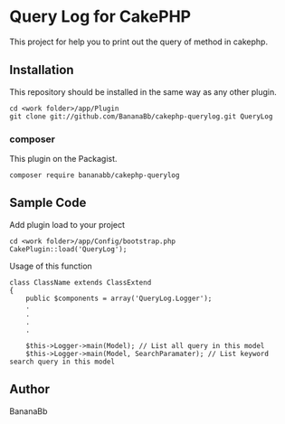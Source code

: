# Query Log for CakePHP
This project for help you to print out the query of method in cakephp.

## Installation
This repository should be installed in the same way as any other plugin.
```
cd <work folder>/app/Plugin
git clone git://github.com/BananaBb/cakephp-querylog.git QueryLog
```
### composer
This plugin on the Packagist.
```
composer require bananabb/cakephp-querylog
```

## Sample Code
Add plugin load to your project
```
cd <work folder>/app/Config/bootstrap.php
CakePlugin::load('QueryLog');
```
Usage of this function
```
class ClassName extends ClassExtend
{
    public $components = array('QueryLog.Logger');
    .
    .
    .
    .

    $this->Logger->main(Model); // List all query in this model
    $this->Logger->main(Model, SearchParamater); // List keyword search query in this model
```

## Author
BananaBb